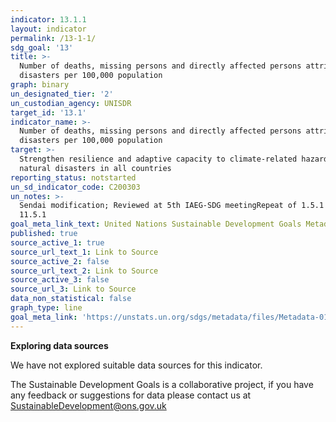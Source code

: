 ```yaml
---
indicator: 13.1.1
layout: indicator
permalink: /13-1-1/
sdg_goal: '13'
title: >-
  Number of deaths, missing persons and directly affected persons attributed to
  disasters per 100,000 population
graph: binary
un_designated_tier: '2'
un_custodian_agency: UNISDR
target_id: '13.1'
indicator_name: >-
  Number of deaths, missing persons and directly affected persons attributed to
  disasters per 100,000 population
target: >-
  Strengthen resilience and adaptive capacity to climate-related hazards and
  natural disasters in all countries
reporting_status: notstarted
un_sd_indicator_code: C200303
un_notes: >-
  Sendai modification; Reviewed at 5th IAEG-SDG meetingRepeat of 1.5.1 and
  11.5.1
goal_meta_link_text: United Nations Sustainable Development Goals Metadata (pdf 759kB)
published: true
source_active_1: true
source_url_text_1: Link to Source
source_active_2: false
source_url_text_2: Link to Source
source_active_3: false
source_url_3: Link to Source
data_non_statistical: false
graph_type: line
goal_meta_link: 'https://unstats.un.org/sdgs/metadata/files/Metadata-01-05-01.pdf'
---
```

**Exploring data sources**

We have not explored suitable data sources for this indicator. 

The Sustainable Development Goals is a collaborative project, if you have any feedback or suggestions for data please contact us at <SustainableDevelopment@ons.gov.uk>
